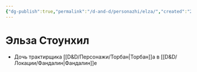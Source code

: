 ```yaml
---
{"dg-publish":true,"permalink":"/d-and-d/personazhi/elza/","created":"2024-02-19T19:15:29.148+03:00","updated":"2023-12-26T14:54:00.334+03:00"}
---
```


# Эльза Стоунхил

* Дочь трактирщика [[D&D/Персонажи/Торбан\|Торбан]]а в [[D&D/Локации/Фандалин\|Фандалин]]е 